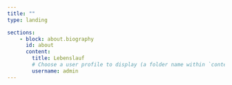 ```yaml
---
title: ""
type: landing

sections:
    - block: about.biography
      id: about
      content: 
        title: Lebenslauf
        # Choose a user profile to display (a folder name within `content/authors/`)
        username: admin
---
```

